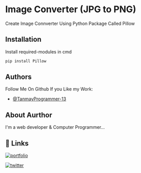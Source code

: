 # Image Converter (JPG to PNG)
 
Create Image Connverter Using Python Package Called Pillow

## Installation

Install required-modules in cmd

```bash
pip install Pillow 
```

## Authors

Follow Me On Github If you Like my Work: 

- [@TanmayProgrammer-13](https://github.com/TanmayProgrammer-13)

##  About Aurthor
I'm a web developer & Computer Programmer...

## 🔗 Links
[![portfolio](https://img.shields.io/badge/_website-000?style=for-the-badge&logo=ko-fi&logoColor=white)](http://mrprogrammer.in/)

[![twitter](https://img.shields.io/badge/twitter-1DA1F2?style=for-the-badge&logo=twitter&logoColor=white)](https://twitter.com/MrProgrammer21)





    
